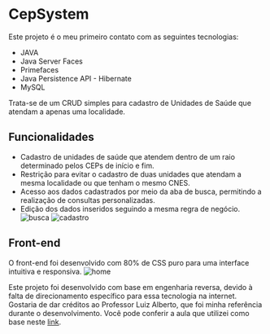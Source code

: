 # CepSystem



Este projeto é o meu primeiro contato com as seguintes tecnologias:

- JAVA
- Java Server Faces
- Primefaces
- Java Persistence API - Hibernate
- MySQL

Trata-se de um CRUD simples para cadastro de Unidades de Saúde que atendam a apenas uma localidade.

## Funcionalidades

- Cadastro de unidades de saúde que atendem dentro de um raio determinado pelos CEPs de início e fim.
- Restrição para evitar o cadastro de duas unidades que atendam a mesma localidade ou que tenham o mesmo CNES.
- Acesso aos dados cadastrados por meio da aba de busca, permitindo a realização de consultas personalizadas.
- Edição dos dados inseridos seguindo a mesma regra de negócio.
![busca](https://github.com/JunynBoy/CRUD_CepSystem/assets/103968839/0487cc2d-f072-4513-a48e-59ccf4f59042)
![cadastro](https://github.com/JunynBoy/CRUD_CepSystem/assets/103968839/ebf81b45-a7f6-4b6b-bbfb-8ee3437cba2c)



## Front-end

O front-end foi desenvolvido com 80% de CSS puro para uma interface intuitiva e responsiva.
![home](https://github.com/JunynBoy/CRUD_CepSystem/assets/103968839/2330fa0f-c7ee-4cb4-8234-d72c1e78b802)


Este projeto foi desenvolvido com base em engenharia reversa, devido à falta de direcionamento específico para essa tecnologia na internet. Gostaria de dar créditos ao Professor Luiz Alberto, que foi minha referência durante o desenvolvimento. Você pode conferir a aula que utilizei como base neste [link](https://www.youtube.com/playlist?list=PLnOrFdw5rkTyj3km618OLh5nCatSELRFh).
